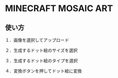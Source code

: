 # MINECRAFT MOSAIC ART
## 使い方
１．画像を選択してアップロード

２．生成するドット絵のサイズを選択

３．生成するドット絵のタイプを選択

４．変換ボタンを押してドット絵に変換
